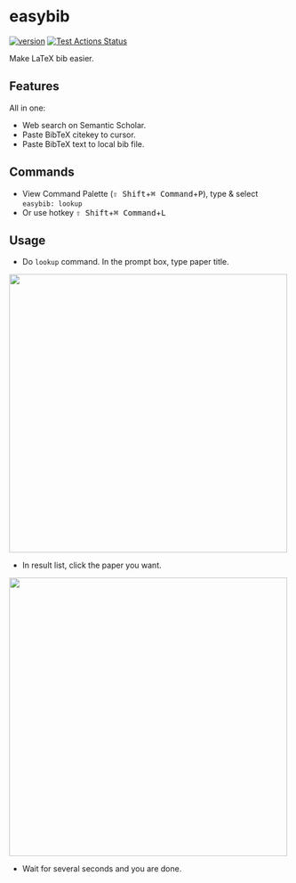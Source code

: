# easybib

[![version](https://vsmarketplacebadge.apphb.com/version/htian97.easybib.svg)](https://marketplace.visualstudio.com/items?itemName=htian97.easybib)
[![Test Actions Status](https://github.com/platinumjesus/vscode-advanced-search-extension/workflows/Test/badge.svg)](https://github.com/platinumjesus/vscode-advanced-search-extension/actions)

Make LaTeX bib easier.

## Features

All in one:

- Web search on Semantic Scholar.
- Paste BibTeX citekey to cursor.
- Paste BibTeX text to local bib file.

## Commands

- View Command Palette (<kbd>⇧ Shift</kbd>+<kbd>⌘ Command</kbd>+<kbd>P</kbd>), type & select `easybib: lookup`
- Or use hotkey <kbd>⇧ Shift</kbd>+<kbd>⌘ Command</kbd>+<kbd>L</kbd>

## Usage

- Do `lookup` command. In the prompt box, type paper title.

<img src="https://nbviewer.org/github/htian97/autobib/blob/main/demo/box.png" width="500">

- In result list, click the paper you want.

<img src="https://nbviewer.org/github/htian97/autobib/blob/main/demo/list.png" width="500">

- Wait for several seconds and you are done.
